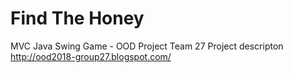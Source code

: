 # Find The Honey
MVC Java Swing Game - OOD Project Team 27
Project descripton
http://ood2018-group27.blogspot.com/
